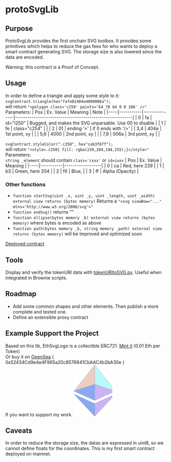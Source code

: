 # protoSvgLib

## Purpose
ProtoSvgLib provides the first onchain SVG toolbox. It provides some primitives which helps to reduce the gas fees for who wants to deploy a smart contract generating SVG. The storage size is also lowered since the data are encoded.

Warning: this contract is a Proof of Concept.

## Usage
In order to define a triangle and apply some style to it:  
`svgContract.triangle(hex"fafe01404e4000006a");`  
will return `"<polygon class='c250' points='64 78 64 0 0 106' />"`  
Parameters:
| Pos | Ex. Value | Meaning       | Note                      |
|----:|-----------|---------------|---------------------------------------------------------|
| 0   | fa        | id="i250"     | Bugged, and makes the SVG unparsable. Use 00 to disable |
| 1   | fe        | class="c254"  |                                                         |
| 2   | 01        | ending '>'    | if 0 ends with '/>'                                     | 
| 3,4 | 404e      | 1st point, xy |                                                         |
| 5,6 | 4000      | 2nd point, xy |                                                         |
| 7,8 | 006a      | 3rd point, xy |                                                         |

`svgContract.styleColor(".c250", hex"cab3f6ff");`  
will return `"<style>.c250{ fill: rgba(239,204,194,255);}</style>"`  
Parameters:  
`string _element` should contain `class='cxxx'` or `id=ixxx`
| Pos | Ex. Value | Meaning          |
|----:|-----------|------------------|
| 0   | ca        | Red, here 239    |
| 1   | b3        | Green, here 204  |
| 2   | f6        | Blue,            |
| 3   | ff        | Alpha (Opacity)  |

### Other functions
 - `function startSvg(uint _x, uint _y, uint _length, uint _width) external view returns (bytes memory)` Returns a `"<svg viewBow="..." mlns='http://www.w3.org/2000/svg'>"`
 - `function endSvg()` returns "</svg>"
 - `function ellipse(bytes memory _b) external view returns (bytes memory)` where bytes is encoded as above
 - `function path(bytes memory _b, string memory _path) external view returns (bytes memory)` will be improved and optimized soon

[Deployed contract](https://etherscan.io/address/0xfcd62e3c95a351493e1b7d9e8cdf1ee10d54feb6)

## Tools
Display and verify the tokenURI data with [tokenURItoSVG.py](scripts/tokenURItoSVG.py). Useful when integrated in Brownie scripts.

## Roadmap
 - Add some common shapes and other elements. Then publish a more complete and tested one.
 - Define an extensible proxy contract

## Example Support the Project
Based on this lib, EthSvgLogo is a collectible ERC721. 
[Mint it](https://etherscan.io/address/0x8c458118cbf0627c82f732979f4d03ce0a7dc1ad#writeContract) (0.01 Eth per Token)  
Or buy it on [OpenSea](https://opensea.io/collection/ethsvglogo-v2) ( 0x52434Cd9e4e4F965a20c8576841CbAAC4b2bA30e )  
If you want to support my work.
<img src="img/logoEth.svg" width="120" height="160" />
## Caveats
In order to reduce the storage size, the datas are expressed in uint8, so we cannot define floats for the coordinates.
This is my first smart contract deployed on mainnet. 
